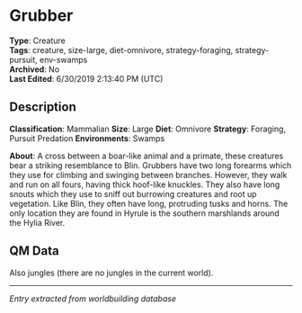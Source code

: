 # Grubber

**Type**: Creature  
**Tags**: creature, size-large, diet-omnivore, strategy-foraging, strategy-pursuit, env-swamps  
**Archived**: No  
**Last Edited**: 6/30/2019 2:13:40 PM (UTC)

## Description
**Classification**:
Mammalian
**Size**:
Large
**Diet**:
Omnivore
**Strategy**:
Foraging, Pursuit Predation
**Environments**:
Swamps

**About**:
A cross between a boar-like animal and a primate, these creatures bear a striking resemblance to Blin. Grubbers have two long forearms which they use for climbing and swinging between branches. However, they walk and run on all fours, having thick hoof-like knuckles. They also have long snouts which they use to sniff out burrowing creatures and root up vegetation. Like Blin, they often have long, protruding tusks and horns. The only location they are found in Hyrule is the southern marshlands around the Hylia River.

## QM Data
Also jungles (there are no jungles in the current world).

---
*Entry extracted from worldbuilding database*
